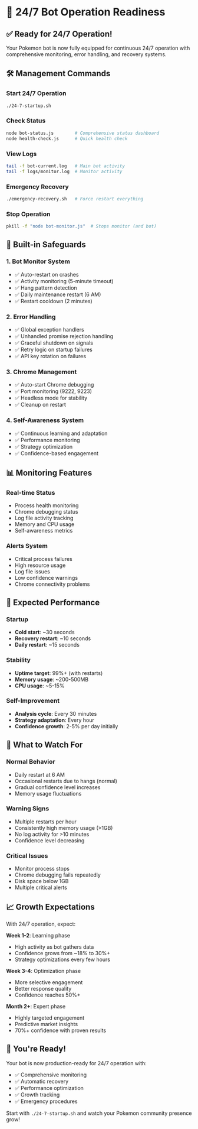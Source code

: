 # 🚀 24/7 Bot Operation Readiness

## ✅ Ready for 24/7 Operation!

Your Pokemon bot is now fully equipped for continuous 24/7 operation with comprehensive monitoring, error handling, and recovery systems.

## 🛠️ Management Commands

### Start 24/7 Operation
```bash
./24-7-startup.sh
```

### Check Status
```bash
node bot-status.js        # Comprehensive status dashboard
node health-check.js      # Quick health check
```

### View Logs
```bash
tail -f bot-current.log   # Main bot activity
tail -f logs/monitor.log  # Monitor activity
```

### Emergency Recovery
```bash
./emergency-recovery.sh   # Force restart everything
```

### Stop Operation
```bash
pkill -f "node bot-monitor.js"  # Stops monitor (and bot)
```

## 🔧 Built-in Safeguards

### 1. **Bot Monitor System**
- ✅ Auto-restart on crashes
- ✅ Activity monitoring (5-minute timeout)
- ✅ Hang pattern detection
- ✅ Daily maintenance restart (6 AM)
- ✅ Restart cooldown (2 minutes)

### 2. **Error Handling**
- ✅ Global exception handlers
- ✅ Unhandled promise rejection handling
- ✅ Graceful shutdown on signals
- ✅ Retry logic on startup failures
- ✅ API key rotation on failures

### 3. **Chrome Management**
- ✅ Auto-start Chrome debugging
- ✅ Port monitoring (9222, 9223)
- ✅ Headless mode for stability
- ✅ Cleanup on restart

### 4. **Self-Awareness System**
- ✅ Continuous learning and adaptation
- ✅ Performance monitoring
- ✅ Strategy optimization
- ✅ Confidence-based engagement

## 📊 Monitoring Features

### Real-time Status
- Process health monitoring
- Chrome debugging status
- Log file activity tracking
- Memory and CPU usage
- Self-awareness metrics

### Alerts System
- Critical process failures
- High resource usage
- Log file issues
- Low confidence warnings
- Chrome connectivity problems

## 🎯 Expected Performance

### Startup
- **Cold start**: ~30 seconds
- **Recovery restart**: ~10 seconds
- **Daily restart**: ~15 seconds

### Stability
- **Uptime target**: 99%+ (with restarts)
- **Memory usage**: ~200-500MB
- **CPU usage**: ~5-15%

### Self-Improvement
- **Analysis cycle**: Every 30 minutes
- **Strategy adaptation**: Every hour
- **Confidence growth**: 2-5% per day initially

## 🚨 What to Watch For

### Normal Behavior
- Daily restart at 6 AM
- Occasional restarts due to hangs (normal)
- Gradual confidence level increases
- Memory usage fluctuations

### Warning Signs
- Multiple restarts per hour
- Consistently high memory usage (>1GB)
- No log activity for >10 minutes
- Confidence level decreasing

### Critical Issues
- Monitor process stops
- Chrome debugging fails repeatedly
- Disk space below 1GB
- Multiple critical alerts

## 📈 Growth Expectations

With 24/7 operation, expect:

**Week 1-2**: Learning phase
- High activity as bot gathers data
- Confidence grows from ~18% to 30%+
- Strategy optimizations every few hours

**Week 3-4**: Optimization phase
- More selective engagement
- Better response quality
- Confidence reaches 50%+

**Month 2+**: Expert phase
- Highly targeted engagement
- Predictive market insights
- 70%+ confidence with proven results

## 🎉 You're Ready!

Your bot is now production-ready for 24/7 operation with:
- ✅ Comprehensive monitoring
- ✅ Automatic recovery
- ✅ Performance optimization
- ✅ Growth tracking
- ✅ Emergency procedures

Start with `./24-7-startup.sh` and watch your Pokemon community presence grow!